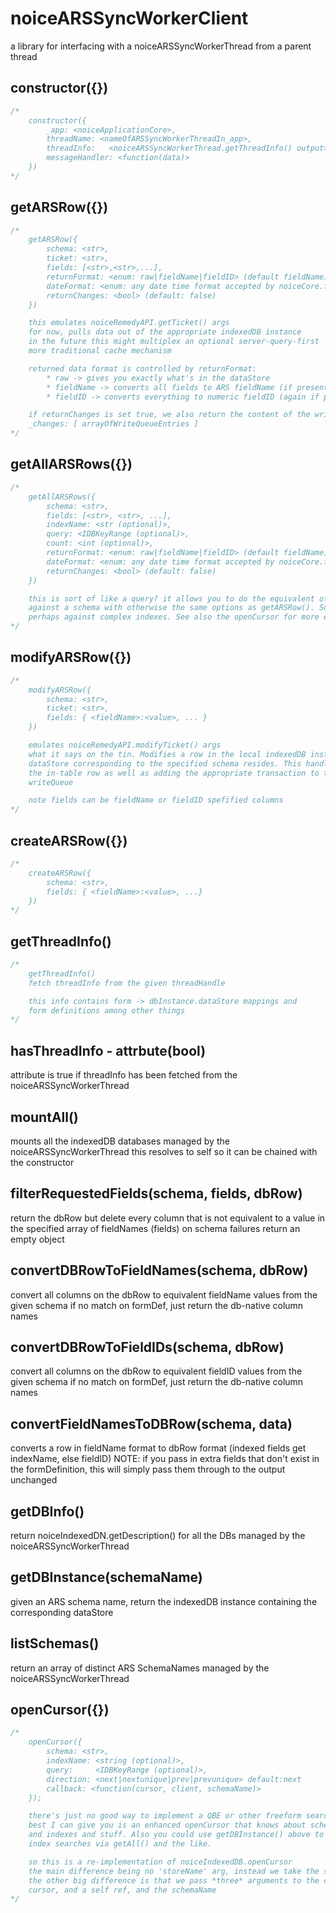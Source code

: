 # noiceARSSyncWorkerClient
a library for interfacing with a noiceARSSyncWorkerThread from a parent thread


## constructor({})
```javascript
/*
    constructor({
        _app: <noiceApplicationCore>,
        threadName: <nameOfARSSyncWorkerThreadIn_app>,
        threadInfo:   <noiceARSSyncWorkerThread.getThreadInfo() output>
        messageHandler: <function(data)>
    })
*/
```



## getARSRow({})
```javascript
/*
    getARSRow({
        schema: <str>,
        ticket: <str>,
        fields: [<str>,<str>,...],
        returnFormat: <enum: raw|fieldName|fieldID> (default fieldName),
        dateFormat: <enum: any date time format accepted by noiceCore.fromEpoch> default: datetime-local
        returnChanges: <bool> (default: false)
    })

    this emulates noiceRemedyAPI.getTicket() args
    for now, pulls data out of the appropriate indexedDB instance
    in the future this might multiplex an optional server-query-first
    more traditional cache mechanism

    returned data format is controlled by returnFormat:
        * raw -> gives you exactly what's in the dataStore
        * fieldName -> converts all fields to ARS fieldName (if present in config, else raw row column name)
        * fieldID -> converts everything to numeric fieldID (again if present in config, else raw)

    if returnChanges is set true, we also return the content of the writeQueue for this schema and record:
    _changes: [ arrayOfWriteQueueEntries ]
*/
```




## getAllARSRows({})
```javascript
/*
    getAllARSRows({
        schema: <str>,
        fields: [<str>, <str>, ...],
        indexName: <str (optional)>,
        query: <IDBKeyRange (optional)>,
        count: <int (optional)>,
        returnFormat: <enum: raw|fieldName|fieldID> (default fieldName),
        dateFormat: <enum: any date time format accepted by noiceCore.fromEpoch> default: datetime-local
        returnChanges: <bool> (default: false)
    })

    this is sort of like a query? it allows you to do the equivalent of noiceIndexedDB.getAll() but
    against a schema with otherwise the same options as getARSRow(). So like ... real simple queries
    perhaps against complex indexes. See also the openCursor for more extensible options
*/
```




## modifyARSRow({})
```javascript
/*
    modifyARSRow({
        schema: <str>,
        ticket: <str>,
        fields: { <fieldName>:<value>, ... }
    })

    emulates noiceRemedyAPI.modifyTicket() args
    what it says on the tin. Modifies a row in the local indexedDB instance where the
    dataStore corresponding to the specified schema resides. This handles updating both
    the in-table row as well as adding the appropriate transaction to the arsSyncWorker's
    writeQueue

    note fields can be fieldName or fieldID spefified columns
*/
```




## createARSRow({})
```javascript
/*
    createARSRow({
        schema: <str>,
        fields: { <fieldName>:<value>, ...}
    })
*/
```




## getThreadInfo()
```javascript
/*
    getThreadInfo()
    fetch threadInfo from the given threadHandle

    this info contains form -> dbInstance.dataStore mappings and
    form definitions among other things
*/
```




## hasThreadInfo - attrbute(bool)
attribute is true if threadInfo has been fetched from the noiceARSSyncWorkerThread



## mountAll()
mounts all the indexedDB databases managed by the noiceARSSyncWorkerThread
this resolves to self so it can be chained with the constructor




## filterRequestedFields(schema, fields, dbRow)
return the dbRow but delete every column that is not equivalent to a value in the specified array of fieldNames (fields) on schema failures return an empty object




## convertDBRowToFieldNames(schema, dbRow)
convert all columns on the dbRow to equivalent fieldName values from the given schema if no match on formDef, just return the db-native column names




## convertDBRowToFieldIDs(schema, dbRow)
convert all columns on the dbRow to equivalent fieldID values from the given schema if no match on formDef, just return the db-native column names




## convertFieldNamesToDBRow(schema, data)
converts a row in fieldName format to dbRow format (indexed fields get indexName, else fieldID)
NOTE: if you pass in extra fields that don't exist in the formDefinition, this will simply pass them through to the output unchanged




## getDBInfo()
return noiceIndexedDN.getDescription() for all the DBs managed by the noiceARSSyncWorkerThread




## getDBInstance(schemaName)
given an ARS schema name, return the indexedDB instance containing the corresponding dataStore




## listSchemas()
return an array of distinct ARS SchemaNames managed by the noiceARSSyncWorkerThread




## openCursor({})
```javascript
/*
    openCursor({
        schema: <str>,
        indexName: <string (optional)>,
        query:     <IDBKeyRange (optional)>,
        direction: <next|nextunique|prev|prevunique> default:next
        callback: <function(cursor, client, schemaName)>
    });

    there's just no good way to implement a QBE or other freeform search with this
    best I can give you is an enhanced openCursor that knows about schemas and fields
    and indexes and stuff. Also you could use getDBInstance() above to do specific
    index searches via getAll() and the like.

    so this is a re-implementation of noiceIndexedDB.openCursor
    the main difference being no 'storeName' arg, instead we take the schemaName,
    the other big difference is that we pass *three* arguments to the callback,
    cursor, and a self ref, and the schemaName
*/
```
